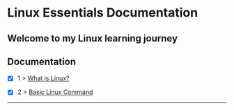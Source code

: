 # Linux Essentials Documentation

Welcome to my Linux learning journey
---

## Documentation

- [x] 1 > [ What is Linux? ](documentation/001.md)
- [x] 2 > [ Basic Linux Command ](documentation/002.md)


---

